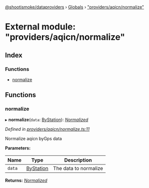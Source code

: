 [@shootismoke/dataproviders](../README.md) › [Globals](../globals.md) › ["providers/aqicn/normalize"](_providers_aqicn_normalize_.md)

# External module: "providers/aqicn/normalize"

## Index

### Functions

* [normalize](_providers_aqicn_normalize_.md#normalize)

## Functions

###  normalize

▸ **normalize**(`data`: [ByStation](_providers_aqicn_validation_.md#bystation)): *[Normalized](_types_.md#normalized)*

*Defined in [providers/aqicn/normalize.ts:11](https://github.com/shootismoke/common/blob/5e67d25/packages/dataproviders/src/providers/aqicn/normalize.ts#L11)*

Normalize aqicn byGps data

**Parameters:**

Name | Type | Description |
------ | ------ | ------ |
`data` | [ByStation](_providers_aqicn_validation_.md#bystation) | The data to normalize  |

**Returns:** *[Normalized](_types_.md#normalized)*
